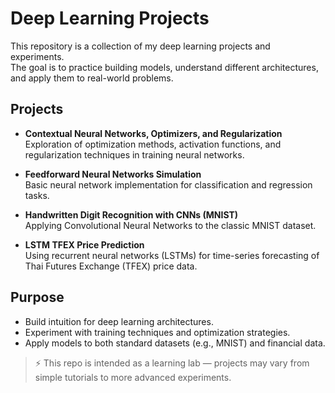 # Deep Learning Projects

This repository is a collection of my deep learning projects and experiments.  
The goal is to practice building models, understand different architectures, and apply them to real-world problems.

## Projects

- **Contextual Neural Networks, Optimizers, and Regularization**  
  Exploration of optimization methods, activation functions, and regularization techniques in training neural networks.  

- **Feedforward Neural Networks Simulation**  
  Basic neural network implementation for classification and regression tasks.  

- **Handwritten Digit Recognition with CNNs (MNIST)**  
  Applying Convolutional Neural Networks to the classic MNIST dataset.  

- **LSTM TFEX Price Prediction**  
  Using recurrent neural networks (LSTMs) for time-series forecasting of Thai Futures Exchange (TFEX) price data.  

## Purpose

- Build intuition for deep learning architectures.  
- Experiment with training techniques and optimization strategies.  
- Apply models to both standard datasets (e.g., MNIST) and financial data.  

> ⚡ This repo is intended as a learning lab — projects may vary from simple tutorials to more advanced experiments.

